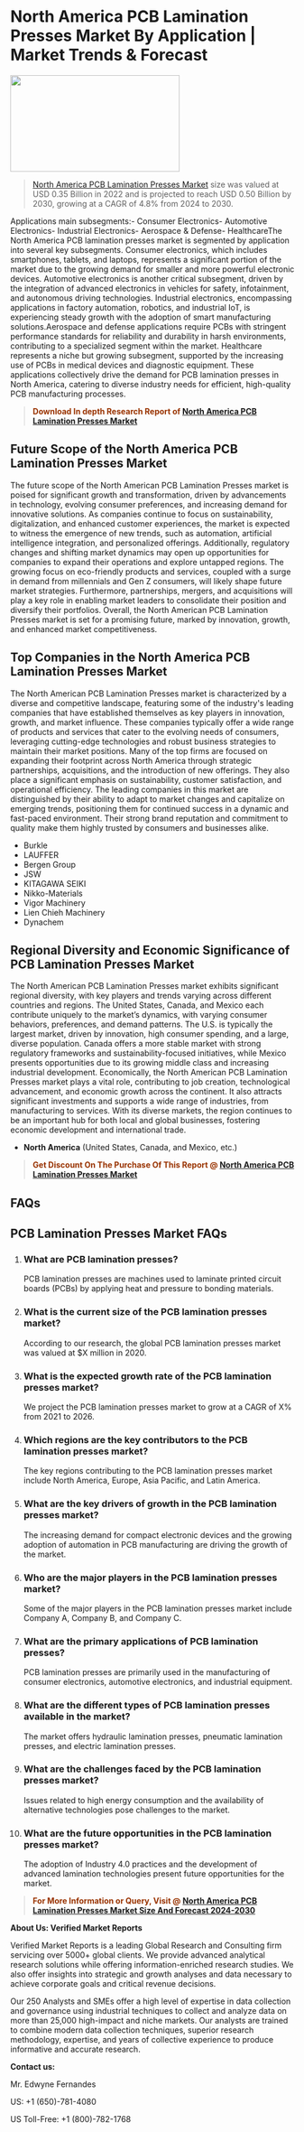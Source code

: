 <p><h1>North America PCB Lamination Presses Market By Application | Market Trends & Forecast</h1><p><img class="aligncenter size-medium wp-image-105565" src="https://ffe5etoiles.com/wp-content/uploads/2025/01/MST7-300x171.png" alt="" width="300" height="171" /></p><blockquote><p><a href="https://www.verifiedmarketreports.com/download-sample/?rid=375450&utm_source=Github-NA&utm_medium=389" target="_blank">North America PCB Lamination Presses Market</a> size was valued at USD 0.35 Billion in 2022 and is projected to reach USD 0.50 Billion by 2030, growing at a CAGR of 4.8% from 2024 to 2030.</p></blockquote>Applications main subsegments:- Consumer Electronics- Automotive Electronics- Industrial Electronics- Aerospace & Defense- HealthcareThe North America PCB lamination presses market is segmented by application into several key subsegments. Consumer electronics, which includes smartphones, tablets, and laptops, represents a significant portion of the market due to the growing demand for smaller and more powerful electronic devices. Automotive electronics is another critical subsegment, driven by the integration of advanced electronics in vehicles for safety, infotainment, and autonomous driving technologies. Industrial electronics, encompassing applications in factory automation, robotics, and industrial IoT, is experiencing steady growth with the adoption of smart manufacturing solutions.Aerospace and defense applications require PCBs with stringent performance standards for reliability and durability in harsh environments, contributing to a specialized segment within the market. Healthcare represents a niche but growing subsegment, supported by the increasing use of PCBs in medical devices and diagnostic equipment. These applications collectively drive the demand for PCB lamination presses in North America, catering to diverse industry needs for efficient, high-quality PCB manufacturing processes.</p><blockquote><p><span style="color: #993300;"><strong>Download In depth Research Report of <a href="https://www.verifiedmarketreports.com/download-sample/?rid=375450&utm_source=Github-NA&utm_medium=389">North America PCB Lamination Presses Market</a></strong></span></p></blockquote><h2>Future Scope of the North America PCB Lamination Presses Market</h2><p>The future scope of the North American PCB Lamination Presses market is poised for significant growth and transformation, driven by advancements in technology, evolving consumer preferences, and increasing demand for innovative solutions. As companies continue to focus on sustainability, digitalization, and enhanced customer experiences, the market is expected to witness the emergence of new trends, such as automation, artificial intelligence integration, and personalized offerings. Additionally, regulatory changes and shifting market dynamics may open up opportunities for companies to expand their operations and explore untapped regions. The growing focus on eco-friendly products and services, coupled with a surge in demand from millennials and Gen Z consumers, will likely shape future market strategies. Furthermore, partnerships, mergers, and acquisitions will play a key role in enabling market leaders to consolidate their position and diversify their portfolios. Overall, the North American PCB Lamination Presses market is set for a promising future, marked by innovation, growth, and enhanced market competitiveness.</p><h2>Top Companies in the North America PCB Lamination Presses Market</h2><p>The North American PCB Lamination Presses market is characterized by a diverse and competitive landscape, featuring some of the industry's leading companies that have established themselves as key players in innovation, growth, and market influence. These companies typically offer a wide range of products and services that cater to the evolving needs of consumers, leveraging cutting-edge technologies and robust business strategies to maintain their market positions. Many of the top firms are focused on expanding their footprint across North America through strategic partnerships, acquisitions, and the introduction of new offerings. They also place a significant emphasis on sustainability, customer satisfaction, and operational efficiency. The leading companies in this market are distinguished by their ability to adapt to market changes and capitalize on emerging trends, positioning them for continued success in a dynamic and fast-paced environment. Their strong brand reputation and commitment to quality make them highly trusted by consumers and businesses alike.</p><p><ul><li>Burkle </li><li> LAUFFER </li><li> Bergen Group </li><li> JSW </li><li> KITAGAWA SEIKI </li><li> Nikko-Materials </li><li> Vigor Machinery </li><li> Lien Chieh Machinery </li><li> Dynachem</li></ul></p><h2>Regional Diversity and Economic Significance of PCB Lamination Presses Market</h2><p>The North American PCB Lamination Presses market exhibits significant regional diversity, with key players and trends varying across different countries and regions. The United States, Canada, and Mexico each contribute uniquely to the market’s dynamics, with varying consumer behaviors, preferences, and demand patterns. The U.S. is typically the largest market, driven by innovation, high consumer spending, and a large, diverse population. Canada offers a more stable market with strong regulatory frameworks and sustainability-focused initiatives, while Mexico presents opportunities due to its growing middle class and increasing industrial development. Economically, the North American PCB Lamination Presses market plays a vital role, contributing to job creation, technological advancement, and economic growth across the continent. It also attracts significant investments and supports a wide range of industries, from manufacturing to services. With its diverse markets, the region continues to be an important hub for both local and global businesses, fostering economic development and international trade.</p><ul> <li><strong>North America</strong> (United States, Canada, and Mexico, etc.)</li></ul><blockquote><p><span style="color: #993300;"><strong>Get Discount On The Purchase Of This Report @ <a href="https://www.verifiedmarketreports.com/ask-for-discount/?rid=375450&utm_source=Github-NA&utm_medium=389">North America PCB Lamination Presses Market</a></strong></span></p></blockquote><h2>FAQs</h2><p> <h2>PCB Lamination Presses Market FAQs</h1> <ol> <li> <h3>What are PCB lamination presses?</div><div></h3> <p>PCB lamination presses are machines used to laminate printed circuit boards (PCBs) by applying heat and pressure to bonding materials.</p> </li> <li> <h3>What is the current size of the PCB lamination presses market?</div><div></h3> <p>According to our research, the global PCB lamination presses market was valued at $X million in 2020.</p> </li> <li> <h3>What is the expected growth rate of the PCB lamination presses market?</div><div></h3> <p>We project the PCB lamination presses market to grow at a CAGR of X% from 2021 to 2026.</p> </li> <li> <h3>Which regions are the key contributors to the PCB lamination presses market?</div><div></h3> <p>The key regions contributing to the PCB lamination presses market include North America, Europe, Asia Pacific, and Latin America.</p> </li> <li> <h3>What are the key drivers of growth in the PCB lamination presses market?</div><div></h3> <p>The increasing demand for compact electronic devices and the growing adoption of automation in PCB manufacturing are driving the growth of the market.</p> </li> <li> <h3>Who are the major players in the PCB lamination presses market?</div><div></h3> <p>Some of the major players in the PCB lamination presses market include Company A, Company B, and Company C.</p> </li> <li> <h3>What are the primary applications of PCB lamination presses?</div><div></h3> <p>PCB lamination presses are primarily used in the manufacturing of consumer electronics, automotive electronics, and industrial equipment.</p> </li> <li> <h3>What are the different types of PCB lamination presses available in the market?</div><div></h3> <p>The market offers hydraulic lamination presses, pneumatic lamination presses, and electric lamination presses.</p> </li> <li> <h3>What are the challenges faced by the PCB lamination presses market?</div><div></h3> <p>Issues related to high energy consumption and the availability of alternative technologies pose challenges to the market.</p> </li> <li> <h3>What are the future opportunities in the PCB lamination presses market?</div><div></h3> <p>The adoption of Industry 4.0 practices and the development of advanced lamination technologies present future opportunities for the market.</p> </li> </ol></body></html></p><blockquote><p><span style="color: #993300;"><strong>For More Information or Query, Visit @ <a href="https://www.verifiedmarketreports.com/product/pcb-lamination-presses-market/">North America PCB Lamination Presses Market Size And Forecast 2024-2030</a></strong></span></p></blockquote><p><strong>About Us: Verified Market Reports</strong></p><p>Verified Market Reports is a leading Global Research and Consulting firm servicing over 5000+ global clients. We provide advanced analytical research solutions while offering information-enriched research studies. We also offer insights into strategic and growth analyses and data necessary to achieve corporate goals and critical revenue decisions.</p><p>Our 250 Analysts and SMEs offer a high level of expertise in data collection and governance using industrial techniques to collect and analyze data on more than 25,000 high-impact and niche markets. Our analysts are trained to combine modern data collection techniques, superior research methodology, expertise, and years of collective experience to produce informative and accurate research.</p><p><strong>Contact us:</strong></p><p>Mr. Edwyne Fernandes</p><p>US: +1 (650)-781-4080</p><p>US Toll-Free: +1 (800)-782-1768</p>
